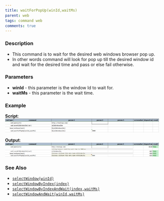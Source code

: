 ```yaml
---
title: waitForPopUp(winId,waitMs)
parent: web
tags: command web
comments: true
---
```


### Description

- This command is to wait for the desired web windows browser pop up.
- In other words command will look for pop up till the desired window id and wait for the desired time and pass or else fail otherwise.

### Parameters

- **winId** - this parameter is the window Id to wait for.
- **waitMs** - this parameter is the wait time.

### Example

**Script**:<br/>
![](image/waitForPopUp_01.png)

**Output**:<br/>
![](image/waitForPopUp_02.png)

### See Also

- [`selectWindow(winId)`](selectWindow(winId))
- [`selectWindowByIndex(index)`](selectWindowByIndex(index))
- [`selectWindowByIndexAndWait(index,waitMs)`](selectWindowByIndexAndWait(index,waitMs))
- [`selectWindowAndWait(winId,waitMs)`](selectWindowAndWait(winId,waitMs))
